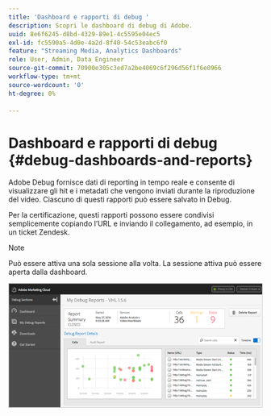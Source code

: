 ```yaml
---
title: 'Dashboard e rapporti di debug '
description: Scopri le dashboard di debug di Adobe.
uuid: 8e6f6245-d8bd-4329-89e1-4c5595e04ec5
exl-id: fc5590a5-4d0e-4a2d-8f40-54c53eabc6f0
feature: "Streaming Media, Analytics Dashboards"
role: User, Admin, Data Engineer
source-git-commit: 70900e305c3ed7a2be4069c6f296d56f1f6e0966
workflow-type: tm+mt
source-wordcount: '0'
ht-degree: 0%

---
```


# Dashboard e rapporti di debug {#debug-dashboards-and-reports}

Adobe Debug fornisce dati di reporting in tempo reale e consente di visualizzare gli hit e i metadati che vengono inviati durante la riproduzione del video. Ciascuno di questi rapporti può essere salvato in Debug.

Per la certificazione, questi rapporti possono essere condivisi semplicemente copiando l’URL e inviando il collegamento, ad esempio, in un ticket Zendesk.

>[!NOTE]
>
>Può essere attiva una sola sessione alla volta. La sessione attiva può essere aperta dalla dashboard.

![](assets/debug-dashboard.png)
